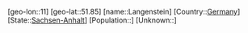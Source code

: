﻿---
location: [51.85,11]
type: City
tags:
- geo/City


SpocWebEntityId: 31833
isDeleted: false
confidential: public

---
[geo-lon::11]
[geo-lat::51.85]
[name::Langenstein]
[Country::[Germany](geo/Continent/Europe/Germany.md)]
[State::[Sachsen-Anhalt](geo/Continent/Europe/Germany/Sachsen-Anhalt.md)]
[Population::]
[Unknown::]

